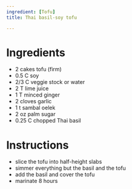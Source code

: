 ```yaml
---
ingredient: [Tofu]
title: Thai basil-soy tofu

---
```

# Ingredients

* 2 cakes tofu (firm)
* 0.5 C soy
* 2/3 C veggie stock or water
* 2 T lime juice
* 1 T minced ginger
* 2 cloves garlic
* 1 t sambal oelek
* 2 oz palm sugar
* 0.25 C chopped Thai basil
# Instructions

* slice the tofu into half-height slabs
* simmer everything but the basil and the tofu
* add the basil and cover the tofu
* marinate 8 hours
